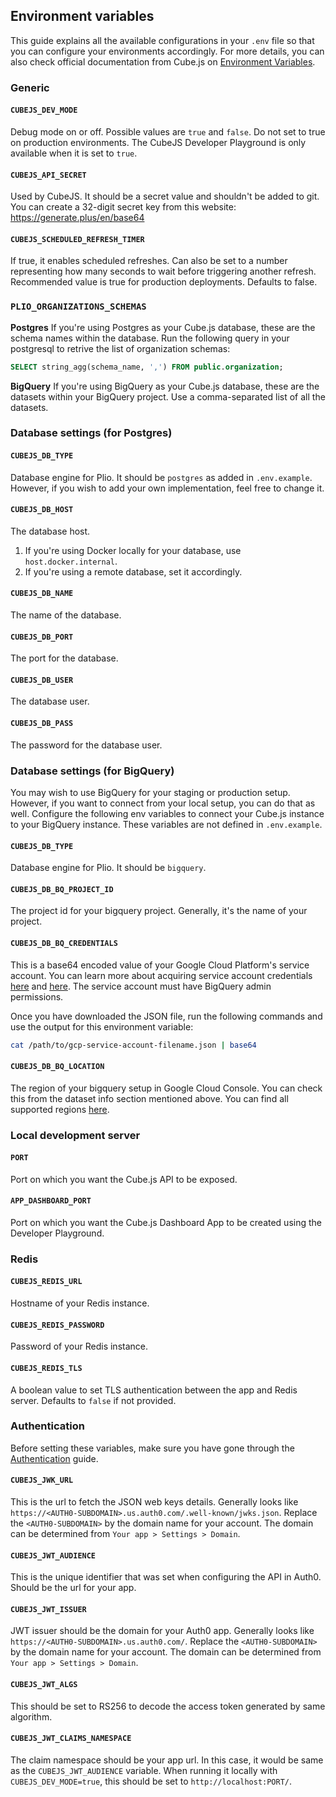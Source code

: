 ## Environment variables

This guide explains all the available configurations in your `.env` file so that you can configure your environments accordingly. For more details, you can also check official documentation from Cube.js on [Environment Variables](https://cube.dev/docs/reference/environment-variables).

### Generic
#### `CUBEJS_DEV_MODE`
Debug mode on or off. Possible values are `true` and `false`. Do not set to true on production environments. The CubeJS Developer Playground is only available when it is set to `true`.

#### `CUBEJS_API_SECRET`
Used by CubeJS. It should be a secret value and shouldn't be added to git.
You can create a 32-digit secret key from this website: https://generate.plus/en/base64

#### `CUBEJS_SCHEDULED_REFRESH_TIMER`
If true, it enables scheduled refreshes. Can also be set to a number representing how many seconds to wait before triggering another refresh. Recommended value is true for production deployments. Defaults to false.

### `PLIO_ORGANIZATIONS_SCHEMAS`
**Postgres**
If you're using Postgres as your Cube.js database, these are the schema names within the database. Run the following query in your postgresql to retrive the list of organization schemas:
```sql
SELECT string_agg(schema_name, ',') FROM public.organization;
```

**BigQuery**
If you're using BigQuery as your Cube.js database, these are the datasets within your BigQuery project. Use a comma-separated list of all the datasets.

### Database settings (for Postgres)
#### `CUBEJS_DB_TYPE`
Database engine for Plio. It should be `postgres` as added in `.env.example`. However, if you wish to add your own implementation, feel free to change it.

#### `CUBEJS_DB_HOST`
The database host.
1. If you're using Docker locally for your database, use `host.docker.internal`.
2. If you're using a remote database, set it accordingly.

#### `CUBEJS_DB_NAME`
The name of the database.

#### `CUBEJS_DB_PORT`
The port for the database.

#### `CUBEJS_DB_USER`
The database user.

#### `CUBEJS_DB_PASS`
The password for the database user.

### Database settings (for BigQuery)
You may wish to use BigQuery for your staging or production setup. However, if you want to connect from your local setup, you can do that as well. Configure the following env variables to connect your Cube.js instance to your BigQuery instance. These variables are not defined in `.env.example`.

#### `CUBEJS_DB_TYPE`
Database engine for Plio. It should be `bigquery`.

#### `CUBEJS_DB_BQ_PROJECT_ID`
The project id for your bigquery project. Generally, it's the name of your project.

#### `CUBEJS_DB_BQ_CREDENTIALS`
This is a base64 encoded value of your Google Cloud Platform's service account. You can learn more about acquiring service account credentials [here](https://cloud.google.com/docs/authentication/getting-started) and [here](https://console.cloud.google.com/projectselector2/iam-admin/serviceaccounts?supportedpurview=project). The service account must have BigQuery admin permissions.

Once you have downloaded the JSON file, run the following commands and use the output for this environment variable:
```sh
cat /path/to/gcp-service-account-filename.json | base64
```

#### `CUBEJS_DB_BQ_LOCATION`
The region of your bigquery setup in Google Cloud Console. You can check this from the dataset info section mentioned above. You can find all supported regions [here](https://cloud.google.com/bigquery/docs/locations#regional-locations).


### Local development server
#### `PORT`
Port on which you want the Cube.js API to be exposed.

#### `APP_DASHBOARD_PORT`
Port on which you want the Cube.js Dashboard App to be created using the Developer Playground.

### Redis
#### `CUBEJS_REDIS_URL`
Hostname of your Redis instance.

#### `CUBEJS_REDIS_PASSWORD`
Password of your Redis instance.

#### `CUBEJS_REDIS_TLS`
A boolean value to set TLS authentication between the app and Redis server. Defaults to `false` if not provided.

### Authentication
Before setting these variables, make sure you have gone through the [Authentication](./AUTHENTICATION.md) guide.

#### `CUBEJS_JWK_URL`
This is the url to fetch the JSON web keys details. Generally looks like `https://<AUTH0-SUBDOMAIN>.us.auth0.com/.well-known/jwks.json`. Replace the `<AUTH0-SUBDOMAIN>` by the domain name for your account. The domain can be determined from `Your app > Settings > Domain`.

#### `CUBEJS_JWT_AUDIENCE`
This is the unique identifier that was set when configuring the API in Auth0. Should be the url for your app.

#### `CUBEJS_JWT_ISSUER`
JWT issuer should be the domain for your Auth0 app. Generally looks like `https://<AUTH0-SUBDOMAIN>.us.auth0.com/`. Replace the `<AUTH0-SUBDOMAIN>` by the domain name for your account. The domain can be determined from `Your app > Settings > Domain`.

#### `CUBEJS_JWT_ALGS`
This should be set to RS256 to decode the access token generated by same algorithm.

#### `CUBEJS_JWT_CLAIMS_NAMESPACE`
The claim namespace should be your app url. In this case, it would be same as the `CUBEJS_JWT_AUDIENCE` variable. When running it locally with `CUBEJS_DEV_MODE=true`, this should be set to `http://localhost:PORT/`.
